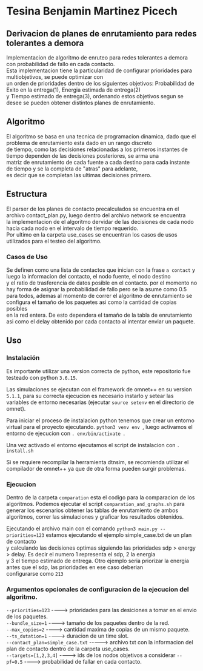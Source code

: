 # Tesina Benjamin Martinez Picech
## Derivacion de planes de enrutamiento para redes tolerantes a demora
Implementacion de algoritmo de enruteo para redes tolerantes a demora con probabilidad de fallo en cada contacto.  
Esta implementacion tiene la particularidad de configurar prioridades para multiobjetivos, se puede optimizar con  
un orden de prioridades dentro de los siguientes objetivos: Probabilidad de Exito en la entrega(1), Energia estimada de entrega(2)  
y Tiempo estimado de entrega(3), ordenando estos objetivos segun se desee se pueden obtener distintos planes de enrutamiento.  
## Algoritmo
El algoritmo se basa en una tecnica de programacion dinamica, dado que el problema de enrutamiento esta dado en un rango discreto  
de tiempo, como las decisiones relacionadas a los primeros instantes de tiempo dependen de las decisiones posteriores, se arma una  
matriz de enrutamiento de cada fuente a cada destino para cada instante de tiempo y se la completa de "atras" para adelante,  
es decir que se completan las ultimas decisiones primero.  
## Estructura
El parser de los planes de contacto precalculados se encuentra en el archivo contact_plan.py, luego dentro del archivo network se encuentra  
la implementacion de el algoritmo dervidar de las decisiones de cada nodo hacia cada nodo en el intervalo de tiempo requerido.  
Por ultimo en la carpeta use_cases se encuentran los casos de usos utilizados para el testeo del algoritmo.

### Casos de Uso
Se definen como una lista de contactos que inician con la frase `a contact` y luego la informacion del contacto, el nodo fuente, el nodo destino  
y el ratio de trasferencia de datos posible en el contacto. por el momento no hay forma de asignar la probabilidad de fallo pero se la asume como 0.5  
para todos, ademas al momento de correr el algoritmo de enrutamiento se configura el tamaño de los paquetes asi como la cantidad de copias posibles  
en la red entera. De esto dependera el tamaño de la tabla de enrutamiento asi como el delay obtenido por cada contacto al intentar enviar un paquete.

## Uso
### Instalación
Es importante utilizar una version correcta de python, este repositorio fue testeado con python ```3.6.15```.

Las simulaciones se ejecutan con el framework de omnet++ en su version ```5.1.1```, para su correcta ejecucion es necesario instarlo y setear las variables de entorno necesarias (ejecutar ``` source setenv ``` en el directorio de omnet).

Para iniciar el proceso de instalacion python tenemos que crear un entorno virtual para el proyecto ejecutando. 
```python3 venv env ```, luego activamos el entorno de ejecucion con ```. env/bin/activate ```.

Una vez activado el entorno ejecutamos el script de instalacion con ```. install.sh```

Si se requiere recompilar la herramienta dtnsim, se recomienda utilizar el compilador de omnet++ ya que de otra forma pueden surgir problemas.

### Ejecucion

Dentro de la carpeta `comparation` esta el codigo para la comparacion de los algoritmos. Podemos ejecutar el script `comparation_and_graphs.sh` para generar los escenarios obtener las tablas de enrutamiento de ambos algoritmos, correr las simulaciones y graficar los resultados obtenidos. 

Ejecutando el archivo main con el comando `python3 main.py --priorities=123` estamos ejecutando el ejemplo simple_case.txt de un plan de contacto  
y calculando las decisiones optimas siguiendo las prioridades sdp > energy > delay. Es decir el numero 1 representa el sdp, 2 la energia  
y 3 el tiempo estimado de entrega. Otro ejemplo seria priorizar la energia antes que el sdp, las prioridades en ese caso deberian  
configurarse como `213`

### Argumentos opcionales de configuracion de la ejecucion del algoritmo.
`--priorities=123` ----> prioridades para las desiciones a tomar en el envio de los paquetes.  
`--bundle_size=1`  ----> tamaño de los paquetes dentro de la red.  
`--max_copies=2`   ----> cantidad maxima de copias de un mismo paquete.  
`--ts_dutation=1`  ----> duracion de un time slot.  
`--contact_plan=simple_case.txt` -----> archivo txt con la informacion del plan de contacto dentro de la carpeta use_cases.  
`--targets=[1,2,3,4]` ----> ids de los nodos objetivos a considerar
`--pf=0.5` ----> probabilidad de fallar en cada contacto.

